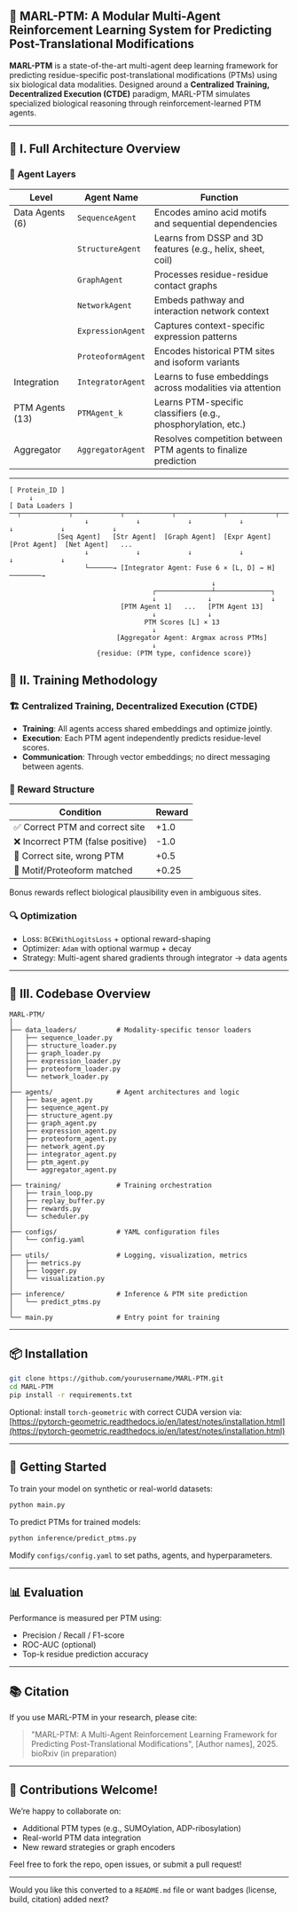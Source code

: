 ## 🧬 MARL-PTM: A Modular Multi-Agent Reinforcement Learning System for Predicting Post-Translational Modifications

**MARL-PTM** is a state-of-the-art multi-agent deep learning framework for predicting residue-specific post-translational modifications (PTMs) using six biological data modalities. Designed around a **Centralized Training, Decentralized Execution (CTDE)** paradigm, MARL-PTM simulates specialized biological reasoning through reinforcement-learned PTM agents.

---

## 🔧 I. Full Architecture Overview

### 🧩 Agent Layers

| **Level**       | **Agent Name**    | **Function**                                                   |
| --------------- | ----------------- | -------------------------------------------------------------- |
| Data Agents (6) | `SequenceAgent`   | Encodes amino acid motifs and sequential dependencies          |
|                 | `StructureAgent`  | Learns from DSSP and 3D features (e.g., helix, sheet, coil)    |
|                 | `GraphAgent`      | Processes residue-residue contact graphs                       |
|                 | `NetworkAgent`    | Embeds pathway and interaction network context                 |
|                 | `ExpressionAgent` | Captures context-specific expression patterns                  |
|                 | `ProteoformAgent` | Encodes historical PTM sites and isoform variants              |
| Integration     | `IntegratorAgent` | Learns to fuse embeddings across modalities via attention      |
| PTM Agents (13) | `PTMAgent_k`      | Learns PTM-specific classifiers (e.g., phosphorylation, etc.)  |
| Aggregator      | `AggregatorAgent` | Resolves competition between PTM agents to finalize prediction |

---

```text
[ Protein_ID ]
     ↓
[ Data Loaders ] ──┬────────────┬────────────┬────────────┬────────────┬────────────┬────────────┐
                   ↓            ↓            ↓            ↓            ↓            ↓            ↓
            [Seq Agent]   [Str Agent]  [Graph Agent]  [Expr Agent]  [Prot Agent]  [Net Agent]   ...
                   ↓            ↓            ↓            ↓            ↓            ↓
                   └──────→ [Integrator Agent: Fuse 6 × [L, D] → H] ────────→
                                                   ↓
                                    ┌──────────────┴──────────────┐
                                    ↓             ↓               ↓
                            [PTM Agent 1]   ...   [PTM Agent 13]
                                    ↓             ↓
                                  PTM Scores [L] × 13
                                    ↓
                           [Aggregator Agent: Argmax across PTMs]
                                    ↓
                      {residue: (PTM type, confidence score)}
```

## 🔁 II. Training Methodology

### 🏗 Centralized Training, Decentralized Execution (CTDE)

* **Training**: All agents access shared embeddings and optimize jointly.
* **Execution**: Each PTM agent independently predicts residue-level scores.
* **Communication**: Through vector embeddings; no direct messaging between agents.

### 🎯 Reward Structure

| **Condition**                    | **Reward** |
| -------------------------------- | ---------- |
| ✅ Correct PTM and correct site   | +1.0       |
| ❌ Incorrect PTM (false positive) | -1.0       |
| 🔄 Correct site, wrong PTM       | +0.5       |
| 🧬 Motif/Proteoform matched      | +0.25      |

Bonus rewards reflect biological plausibility even in ambiguous sites.

### 🔍 Optimization

* Loss: `BCEWithLogitsLoss` + optional reward-shaping
* Optimizer: `Adam` with optional warmup + decay
* Strategy: Multi-agent shared gradients through integrator → data agents

---

## 📁 III. Codebase Overview

```
MARL-PTM/
│
├── data_loaders/          # Modality-specific tensor loaders
│   ├── sequence_loader.py
│   ├── structure_loader.py
│   ├── graph_loader.py
│   ├── expression_loader.py
│   ├── proteoform_loader.py
│   └── network_loader.py
│
├── agents/                # Agent architectures and logic
│   ├── base_agent.py
│   ├── sequence_agent.py
│   ├── structure_agent.py
│   ├── graph_agent.py
│   ├── expression_agent.py
│   ├── proteoform_agent.py
│   ├── network_agent.py
│   ├── integrator_agent.py
│   ├── ptm_agent.py
│   └── aggregator_agent.py
│
├── training/              # Training orchestration
│   ├── train_loop.py
│   ├── replay_buffer.py
│   ├── rewards.py
│   └── scheduler.py
│
├── configs/               # YAML configuration files
│   └── config.yaml
│
├── utils/                 # Logging, visualization, metrics
│   ├── metrics.py
│   ├── logger.py
│   └── visualization.py
│
├── inference/             # Inference & PTM site prediction
│   └── predict_ptms.py
│
└── main.py                # Entry point for training
```

---

## 📦 Installation

```bash
git clone https://github.com/yourusername/MARL-PTM.git
cd MARL-PTM
pip install -r requirements.txt
```

Optional: install `torch-geometric` with correct CUDA version via:
[https://pytorch-geometric.readthedocs.io/en/latest/notes/installation.html](https://pytorch-geometric.readthedocs.io/en/latest/notes/installation.html)

---

## 🚀 Getting Started

To train your model on synthetic or real-world datasets:

```bash
python main.py
```

To predict PTMs for trained models:

```bash
python inference/predict_ptms.py
```

Modify `configs/config.yaml` to set paths, agents, and hyperparameters.

---

## 📊 Evaluation

Performance is measured per PTM using:

* Precision / Recall / F1-score
* ROC-AUC (optional)
* Top-k residue prediction accuracy

---

## 📚 Citation

If you use MARL-PTM in your research, please cite:

> "MARL-PTM: A Multi-Agent Reinforcement Learning Framework for Predicting Post-Translational Modifications", \[Author names], 2025. bioRxiv (in preparation)

---

## 🧠 Contributions Welcome!

We’re happy to collaborate on:

* Additional PTM types (e.g., SUMOylation, ADP-ribosylation)
* Real-world PTM data integration
* New reward strategies or graph encoders

Feel free to fork the repo, open issues, or submit a pull request!

---

Would you like this converted to a `README.md` file or want badges (license, build, citation) added next?

